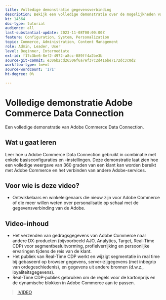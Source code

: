 ```yaml
---
title: Volledige demonstratie gegevensverbinding
description: Bekijk een volledige demonstratie over de mogelijkheden van Adobe Commerce Data Connection
kt: 14364
doc-type: tutorial
audience: all
last-substantial-update: 2023-11-08T00:00:00Z
feature: Configuration, System, Personalization
topic: Commerce, Administration, Content Management
role: Admin, Leader, User
level: Beginner, Intermediate
exl-id: f17c3be6-8ef2-4972-a8cc-089ff4a2be3b
source-git-commit: e306b2cd26506f6a7ef37c2d416be7172dc3c0d2
workflow-type: tm+mt
source-wordcount: '171'
ht-degree: 0%

---
```


# Volledige demonstratie Adobe Commerce Data Connection

Een volledige demonstratie van Adobe Commerce Data Connection.

## Wat u gaat leren

Leer hoe u Adobe Commerce Data Connection gebruikt in combinatie met enkele basisconfiguraties en -instellingen. Deze demonstratie laat zien hoe een volledige weergave van 360 graden van een klant kan worden bereikt met Adobe Commerce en het verbinden van andere Adobe-services.

## Voor wie is deze video?

* Ontwikkelaars en winkeleigenaars die nieuw zijn voor Adobe Commerce of die meer willen weten over personalisatie op schaal met de gegevensverbinding van de Adobe.

## Video-inhoud

* Het verzenden van gedragsgegevens van Adobe Commerce naar andere DX-producten (bijvoorbeeld AJO, Analytics, Target, Real-Time CDP) voor segmentbesluitvorming, profielverrijking en persoonlijke ervaringen tijdens de reis van de klant.
* Het publiek van Real-Time CDP werkt en wijzigt segmentatie in real time bij gebaseerd op browser gegevens, server-zijgegevens (met inbegrip van ordegeschiedenis), en gegevens uit andere bronnen (d.w.z., loyaliteitsgegevens).
* Real-Time CDP-publiek gebruiken om de regels voor de kartonprijs en de dynamische blokken in Adobe Commerce aan te passen.

>[!VIDEO](https://video.tv.adobe.com/v/3425591?learn=on)
